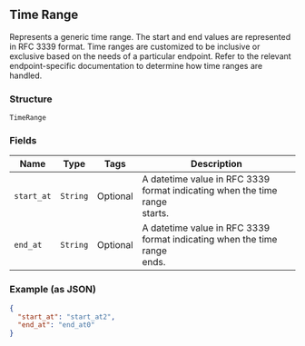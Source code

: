 ## Time Range

Represents a generic time range. The start and end values are
represented in RFC 3339 format. Time ranges are customized to be
inclusive or exclusive based on the needs of a particular endpoint.
Refer to the relevant endpoint-specific documentation to determine
how time ranges are handled.

### Structure

`TimeRange`

### Fields

| Name | Type | Tags | Description |
|  --- | --- | --- | --- |
| `start_at` | `String` | Optional | A datetime value in RFC 3339 format indicating when the time range<br>starts. |
| `end_at` | `String` | Optional | A datetime value in RFC 3339 format indicating when the time range<br>ends. |

### Example (as JSON)

```json
{
  "start_at": "start_at2",
  "end_at": "end_at0"
}
```

